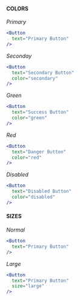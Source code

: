 #### **COLORS**

*Primary*

```jsx
<Button 
  text="Primary Button"
/>
```

*Seconday*
```jsx
<Button 
  text="Secondary Button"
  color="secondary"
/>
```

*Green*
```jsx
<Button 
  text="Success Button"
  color="green"
/>
```

*Red*
```jsx
<Button 
  text="Danger Button"
  color="red"
/>
```

*Disabled*
```jsx
<Button 
  text="Disabled Button"
  color="disabled"
/>
```

#### **SIZES**

*Normal*

```jsx
<Button 
  text="Primary Button"
/>
```

*Large*

```jsx
<Button 
  text="Primary Button"
  size="large"
/>
```
